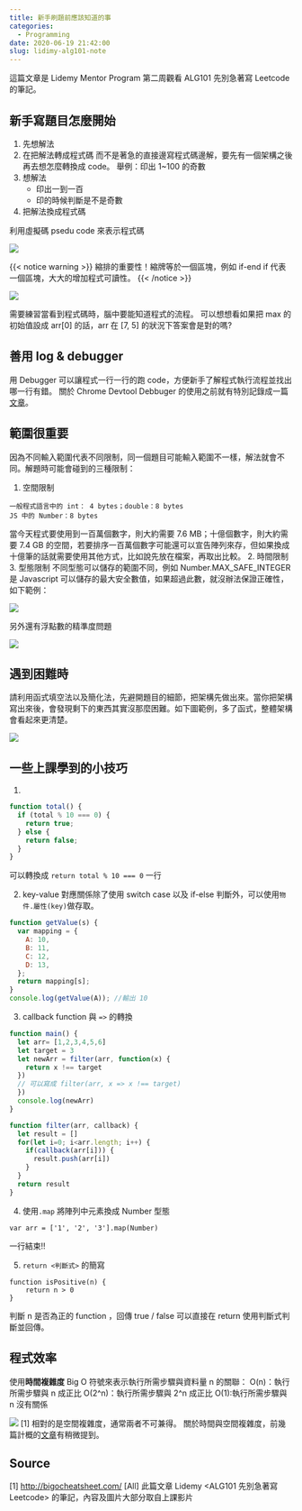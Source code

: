 ```yaml
---
title: 新手刷題前應該知道的事
categories:
  - Programming
date: 2020-06-19 21:42:00
slug: lidimy-alg101-note
---
```


這篇文章是 Lidemy Mentor Program 第二周觀看 ALG101 先別急著寫 Leetcode 的筆記。

## 新手寫題目怎麼開始

1. 先想解法
2. 在把解法轉成程式碼
   而不是著急的直接邊寫程式碼邊解，要先有一個架構之後再去想怎麼轉換成 code。
   <!--more-->
   舉例：印出 1~100 的奇數
3. 想解法
   - 印出一到一百
   - 印的時候判斷是不是奇數
4. 把解法換成程式碼

利用虛擬碼 psedu code 來表示程式碼

![](https://imgur.com/NR7Hxwo.png)

{{< notice warning >}}
縮排的重要性！縮牌等於一個區塊，例如 if-end if 代表一個區塊，大大的增加程式可讀性。
{{< /notice >}}

![](https://imgur.com/a9znaI2.png)

需要練習當看到程式碼時，腦中要能知道程式的流程。
可以想想看如果把 max 的初始值設成 arr[0] 的話，arr 在 [7, 5] 的狀況下答案會是對的嗎?

## 善用 log & debugger

用 Debugger 可以讓程式一行一行的跑 code，方便新手了解程式執行流程並找出哪一行有錯。
關於 Chrome Devtool Debbuger 的使用之前就有特別記錄成一篇[文章](https://ulahsieh.netlify.app/p/js-debugging-in-chrome/)。

## 範圍很重要

因為不同輸入範圍代表不同限制，同一個題目可能輸入範圍不一樣，解法就會不同。解題時可能會碰到的三種限制：

1. 空間限制

```
一般程式語言中的 int： 4 bytes；double：8 bytes
JS 中的 Number：8 bytes
```

當今天程式要使用到一百萬個數字，則大約需要 7.6 MB；十億個數字，則大約需要 7.4 GB 的空間，若要排序一百萬個數字可能還可以宣告陣列來存，但如果換成十億筆的話就需要使用其他方式，比如說先放在檔案，再取出比較。 2. 時間限制 3. 型態限制
不同型態可以儲存的範圍不同，例如 Number.MAX_SAFE_INTEGER 是 Javascript 可以儲存的最大安全數值，如果超過此數，就沒辦法保證正確性，如下範例：

![](https://imgur.com/yRtYnpJ.png)

另外還有浮點數的精準度問題

![](https://imgur.com/GzPTLN7.png)

## 遇到困難時

請利用函式填空法以及簡化法，先避開題目的細節，把架構先做出來。當你把架構寫出來後，會發現剩下的東西其實沒那麼困難。如下圖範例，多了函式，整體架構會看起來更清楚。

![](https://imgur.com/6bWA65a.png)

## 一些上課學到的小技巧

1.

```js
function total() {
  if (total % 10 === 0) {
    return true;
  } else {
    return false;
  }
}
```

可以轉換成 `return total % 10 === 0` 一行

2. key-value 對應關係除了使用 switch case 以及 if-else 判斷外，可以使用`物件.屬性(key)`做存取。

```js
function getValue(s) {
  var mapping = {
    A: 10,
    B: 11,
    C: 12,
    D: 13,
  };
  return mapping[s];
}
console.log(getValue(A)); //輸出 10
```

3. callback function 與 `=>` 的轉換

```js
function main() {
  let arr= [1,2,3,4,5,6]
  let target = 3
  let newArr = filter(arr, function(x) {
    return x !== target
  })
  // 可以寫成 filter(arr, x => x !== target)
  })
  console.log(newArr)
}

function filter(arr, callback) {
  let result = []
  for(let i=0; i<arr.length; i++) {
    if(callback(arr[i])) {
      result.push(arr[i])
    }
  }
  return result
}
```

4. 使用`.map` 將陣列中元素換成 Number 型態

```
var arr = ['1', '2', '3'].map(Number)
```

一行結束!!

5. `return <判斷式>` 的簡寫

```
function isPositive(n) {
	return n > 0
}
```

判斷 n 是否為正的 function ，回傳 true / false 可以直接在 return 使用判斷式判斷並回傳。

## 程式效率

使用**時間複雜度** Big O 符號來表示執行所需步驟與資料量 n 的關聯：
O(n)：執行所需步驟與 n 成正比
O(2^n)：執行所需步驟與 2^n 成正比
O(1):執行所需步驟與 n 沒有關係

![](https://imgur.com/Vivt0gQ.png)
[1]
相對的是空間複雜度，通常兩者不可兼得。
關於時間與空間複雜度，前幾篇計概的[文章](https://ulahsieh.netlify.app/p/lidimy-cs101-note/)有稍微提到。

## Source

[1] http://bigocheatsheet.com/
[All] 此篇文章 Lidemy <ALG101 先別急著寫 Leetcode> 的筆記，內容及圖片大部分取自上課影片
